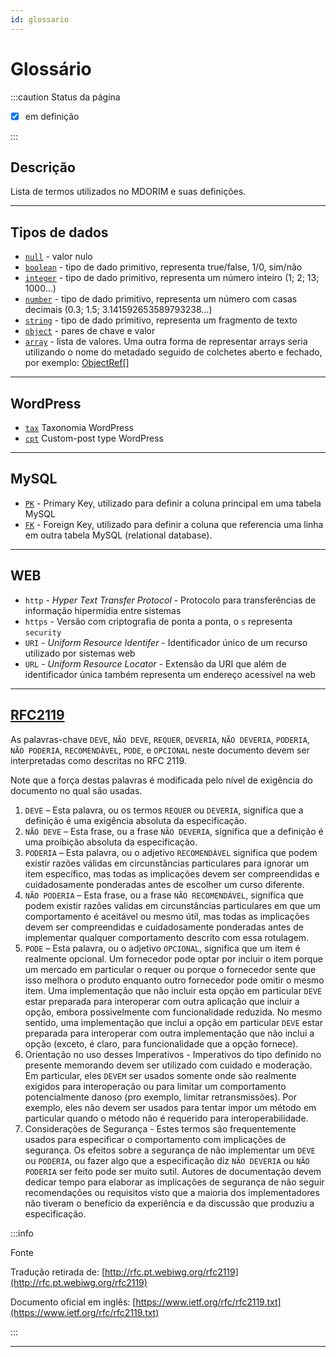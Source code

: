 ```yaml
---
id: glossario
---
```


# Glossário

:::caution Status da página

- [x] em definição

:::

## Descrição

Lista de termos utilizados no MDORIM e suas definições.

---

## Tipos de dados

- [`null`](https://developer.wordpress.org/rest-api/extending-the-rest-api/schema/#primitive-types) - valor nulo
- [`boolean`](https://developer.wordpress.org/rest-api/extending-the-rest-api/schema/#primitive-types) - tipo de dado primitivo, representa true/false, 1/0, sim/não
- [`integer`](https://developer.wordpress.org/rest-api/extending-the-rest-api/schema/#primitive-types) - tipo de dado primitivo, representa um número inteiro (1; 2; 13; 1000...)
- [`number`](https://developer.wordpress.org/rest-api/extending-the-rest-api/schema/#primitive-types) - tipo de dado primitivo, representa um número com casas decimais (0.3; 1.5; 3.141592653589793238...)
- [`string`](https://developer.wordpress.org/rest-api/extending-the-rest-api/schema/#primitive-types) - tipo de dado primitivo, representa um fragmento de texto
- [`object`](https://developer.wordpress.org/rest-api/extending-the-rest-api/schema/#primitive-types) - pares de chave e valor
- [`array`](https://developer.wordpress.org/rest-api/extending-the-rest-api/schema/#primitive-types) - lista de valores. Uma outra forma de representar arrays seria utilizando o nome do metadado seguido de colchetes aberto e fechado, por exemplo: [ObjectRef[]](entities/object#objectref)

---

## WordPress

- [`tax`](https://developer.wordpress.org/reference/functions/register_taxonomy/) Taxonomia WordPress
- [`cpt`](https://developer.wordpress.org/reference/functions/register_post_type/) Custom-post type WordPress

---

## MySQL

- [`PK`](https://dev.mysql.com/doc/refman/8.0/en/partitioning-limitations-partitioning-keys-unique-keys.html) - Primary Key, utilizado para definir a coluna principal em uma tabela MySQL
- [`FK`](https://dev.mysql.com/doc/refman/8.0/en/create-table-foreign-keys.html) - Foreign Key, utilizado para definir a coluna que referencia uma linha em outra tabela MySQL (relational database).

---

## WEB

- `http` - *Hyper Text Transfer Protocol* - Protocolo para transferências de informação hipermídia entre sistemas
- `https` - Versão com criptografia de ponta a ponta, o `s` representa `security`
- `URI` - *Uniform Resource Identifer* - Identificador único de um recurso utilizado por sistemas web
- `URL` - *Uniform Resource Locator* - Extensão da URI que além de identificador única também representa um endereço acessível na web

---

## [RFC2119](https://www.ietf.org/rfc/rfc2119.txt)

As palavras-chave `DEVE`, `NÃO DEVE`, `REQUER`, `DEVERIA`, `NÃO DEVERIA`, `PODERIA`, `NÃO PODERIA`, `RECOMENDÁVEL`, `PODE`, e `OPCIONAL` neste documento devem ser interpretadas como descritas no RFC 2119.

Note que a força destas palavras é modificada pelo nível de exigência do documento no qual são usadas.

1. `DEVE` – Esta palavra, ou os termos `REQUER` ou `DEVERIA`, significa que a definição é uma exigência absoluta da especificação.
2. `NÃO DEVE` – Esta frase, ou a frase `NÃO DEVERIA`, significa que a definição é uma proibição absoluta da especificação.
3. `PODERIA` – Esta palavra, ou o adjetivo `RECOMENDÁVEL` significa que podem existir razões válidas em circunstâncias particulares para ignorar um item específico, mas todas as implicações devem ser compreendidas e cuidadosamente ponderadas antes de escolher um curso diferente.
4. `NÃO PODERIA` – Esta frase, ou a frase `NÃO RECOMENDÁVEL`, significa que podem existir razões validas em circunstâncias particulares em que um comportamento é aceitável ou mesmo útil, mas todas as implicações devem ser compreendidas e cuidadosamente ponderadas antes de implementar qualquer comportamento descrito com essa rotulagem.
5. `PODE` – Esta palavra, ou o adjetivo `OPCIONAL`, significa que um item é realmente opcional. Um fornecedor pode optar por incluir o item porque um mercado em particular o requer ou porque o fornecedor sente que isso melhora o produto enquanto outro fornecedor pode omitir o mesmo item. Uma implementação que não incluir esta opção em particular `DEVE` estar preparada para interoperar com outra aplicação que incluir a opção, embora possivelmente com funcionalidade reduzida. No mesmo sentido, uma implementação que inclui a opção em particular `DEVE` estar preparada para interoperar com outra implementação que não inclui a opção (exceto, é claro, para funcionalidade que a opção fornece).
6. Orientação no uso desses Imperativos - Imperativos do tipo definido no presente memorando devem ser utilizado com cuidado e moderação. Em particular, eles `DEVEM` ser usados somente onde são realmente exigidos para interoperação ou para limitar um comportamento potencialmente danoso (pro exemplo, limitar retransmissões). Por exemplo, eles não devem ser usados para tentar impor um método em particular quando o método não é requerido para interoperabilidade.
7. Considerações de Segurança - Estes termos são frequentemente usados para especificar o comportamento com implicações de segurança. Os efeitos sobre a segurança de não implementar um `DEVE` ou `PODERIA`, ou fazer algo que a especificação diz `NÃO DEVERIA` ou `NÃO PODERIA` ser feito pode ser muito sutil. Autores de documentação devem dedicar tempo para elaborar as implicações de segurança de não seguir recomendações ou requisitos visto que a maioria dos implementadores não tiveram o benefício da experiência e da discussão que produziu a especificação.

:::info

Fonte

Tradução retirada de: [http://rfc.pt.webiwg.org/rfc2119](http://rfc.pt.webiwg.org/rfc2119)

Documento oficial em inglês: [https://www.ietf.org/rfc/rfc2119.txt](https://www.ietf.org/rfc/rfc2119.txt)

:::

---
